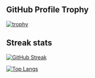 ## GitHub Profile Trophy
[![trophy](https://github-profile-trophy.vercel.app/?username=SHTURM3&theme=algolia)](https://github.com/ryo-ma/github-profile-trophy)

## Streak stats
[![GitHub Streak](https://github-readme-streak-stats.herokuapp.com/?user=SHTURM3&theme=dark)](https://git.io/streak-stats)

[![Top Langs](https://github-readme-stats.vercel.app/api/top-langs/?username=SHTURM3&layout=compact&theme=tokyonight)](https://github.com/anuraghazra/github-readme-stats)








  
